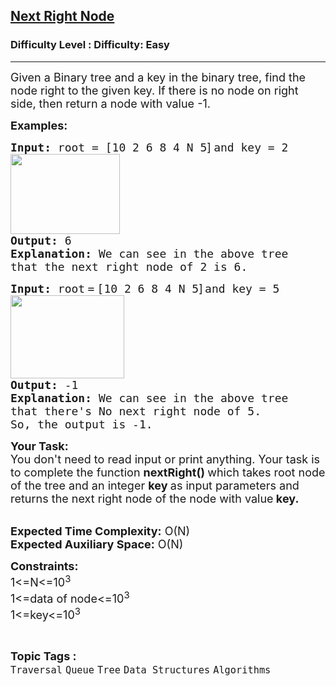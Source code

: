<h2><a href="https://www.geeksforgeeks.org/problems/next-right-node/1?page=2&category=Queue&sortBy=difficulty">Next Right Node</a></h2><h3>Difficulty Level : Difficulty: Easy</h3><hr><div class="problems_problem_content__Xm_eO"><p><span style="font-size: 18px;">Given a Binary tree and a key in the binary tree, find the node right to the given key. If there is no node on right side, then return a node with value -1.</span></p>
<p><strong><span style="font-size: 18px;">Examples:</span></strong></p>
<pre><strong><span style="font-size: 18px;">Input: </span></strong><span style="font-size: 18px;">root</span><strong><span style="font-size: 18px;"> </span></strong><span style="font-size: 18px;">= [</span><span style="font-size: 18px;">10 2 6 8 4 N 5</span><span style="font-family: -apple-system, BlinkMacSystemFont, 'Segoe UI', Roboto, Oxygen, Ubuntu, Cantarell, 'Open Sans', 'Helvetica Neue', sans-serif;"><span style="font-size: 18px;">]</span></span><strong style="font-family: -apple-system, BlinkMacSystemFont, 'Segoe UI', Roboto, Oxygen, Ubuntu, Cantarell, 'Open Sans', 'Helvetica Neue', sans-serif;"><span style="font-size: 18px;"> </span></strong><span style="font-size: 18px;">and key = 2<br><img src="https://media.geeksforgeeks.org/img-practice/prod/addEditProblem/700606/Web/Other/blobid0_1746689804.webp" width="175" height="128"></span><br><strong><span style="font-size: 18px;">Output: </span></strong><span style="font-size: 18px;">6</span>
<strong><span style="font-size: 18px;">Explanation: </span></strong><span style="font-size: 18px;">We can see in the above tree</span>
<span style="font-size: 18px;">that the next right node of 2 is 6.</span></pre>
<pre><strong><span style="font-size: 18px;">Input: </span></strong><span style="font-size: 18px;">root</span><strong style="font-family: -apple-system, BlinkMacSystemFont, 'Segoe UI', Roboto, Oxygen, Ubuntu, Cantarell, 'Open Sans', 'Helvetica Neue', sans-serif;"><span style="font-size: 18px;"> </span></strong><span style="font-size: 18px;">=</span><strong style="font-family: -apple-system, BlinkMacSystemFont, 'Segoe UI', Roboto, Oxygen, Ubuntu, Cantarell, 'Open Sans', 'Helvetica Neue', sans-serif;"><span style="font-size: 18px;"> </span></strong><span style="font-size: 18px;">[10 2 6 8 4 N 5</span><span style="font-family: -apple-system, BlinkMacSystemFont, 'Segoe UI', Roboto, Oxygen, Ubuntu, Cantarell, 'Open Sans', 'Helvetica Neue', sans-serif;"><span style="font-size: 18px;">]</span></span><strong style="font-family: -apple-system, BlinkMacSystemFont, 'Segoe UI', Roboto, Oxygen, Ubuntu, Cantarell, 'Open Sans', 'Helvetica Neue', sans-serif;"> </strong><span style="font-size: 18px;">and key = 5<br><img src="https://media.geeksforgeeks.org/img-practice/prod/addEditProblem/700606/Web/Other/blobid1_1746690130.webp" width="182" height="133"></span><br><strong><span style="font-size: 18px;">Output: </span></strong><span style="font-size: 18px;">-1
</span><strong><span style="font-size: 18px;">Explanation: </span></strong><span style="font-size: 18px;">We can see in the above tree</span> 
<span style="font-size: 18px;">that there's No next right node of 5.
So, the output is -1.</span>
</pre>
<p><span style="font-size: 18px;"><strong>Your Task:</strong><br>You don't need to read input or print anything. Your task is to complete the function&nbsp;<strong>nextRight()&nbsp;</strong>which takes root node of the tree and an integer <strong>key </strong>as input parameters and returns the next right node of the node with value<strong> key.</strong>&nbsp;</span></p>
<p><br><span style="font-size: 18px;"><strong>Expected Time Complexity:</strong>&nbsp;O(N)<br><strong>Expected Auxiliary Space:</strong>&nbsp;O(N)</span></p>
<p><span style="font-size: 18px;"><strong>Constraints:</strong><br>1&lt;=N&lt;=10<sup>3</sup><br>1&lt;=data of node&lt;=10<sup>3</sup><br>1&lt;=key&lt;=10<sup>3</sup></span></p></div><br><p><span style=font-size:18px><strong>Topic Tags : </strong><br><code>Traversal</code>&nbsp;<code>Queue</code>&nbsp;<code>Tree</code>&nbsp;<code>Data Structures</code>&nbsp;<code>Algorithms</code>&nbsp;